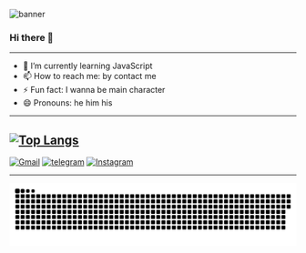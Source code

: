 ![banner](https://iili.io/bVEujt.png)
### Hi there 👋


<!-- **moe-ka/moe-ka** is a ✨ _special_ ✨ repository because its `README.md` (this file) appears on your GitHub profile. -->


<!-- - 🔭 I’m currently working on ... -->
<!-- - 👯 I’m looking to collaborate on ... -->
<!-- - 💬 Ask me about ... -->
<!-- - 🤔 I’m looking for help with ... -->

---
- 🌱 I’m currently learning JavaScript
- 📫 How to reach me: by contact me
- ⚡ Fun fact: I wanna be main character
- 😄 Pronouns: he him his
---

[![Top Langs](https://github-readme-stats.vercel.app/api/top-langs/?username=moe-ka&layout=compact&hide=maxscript&theme=transparent)]()
---

[![Gmail](https://img.shields.io/badge/Gmail-D14836?style=for-the-badge&logo=gmail&logoColor=white)]() [![telegram](https://img.shields.io/badge/Telegram-2CA5E0?style=for-the-badge&logo=telegram&logoColor=white)]()
[![Instagram](https://img.shields.io/badge/Instagram-E4405F?style=for-the-badge&logo=instagram&logoColor=white)]()

---
![snake gif](https://github.com/moe-ka/moe-ka/blob/output/github-contribution-grid-snake.svg)
